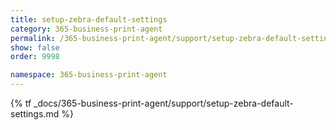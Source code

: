 ```yaml
---
title: setup-zebra-default-settings
category: 365-business-print-agent
permalink: /365-business-print-agent/support/setup-zebra-default-settings/
show: false
order: 9998

namespace: 365-business-print-agent
---
```


{% tf _docs/365-business-print-agent/support/setup-zebra-default-settings.md %}